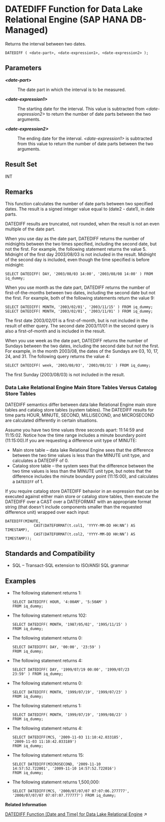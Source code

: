 <!-- loio7bf7fa8d313a453c8bc224f2f29c65b5 -->

# DATEDIFF Function for Data Lake Relational Engine \(SAP HANA DB-Managed\)

Returns the interval between two dates.



```
DATEDIFF ( <date-part>, <date-expression1>, <date-expression2> );
```



<a name="loio7bf7fa8d313a453c8bc224f2f29c65b5__section_hqj_ffm_srb"/>

## Parameters


<dl>
<dt><b>

*<date-part\>*

</b></dt>
<dd>

The date part in which the interval is to be measured.



</dd><dt><b>

*<date-expression1\>*

</b></dt>
<dd>

The starting date for the interval. This value is subtracted from *<date-expression2\>* to return the number of date parts between the two arguments.



</dd><dt><b>

*<date-expression2\>*

</b></dt>
<dd>

The ending date for the interval. *<date-expression1\>* is subtracted from this value to return the number of date parts between the two arguments.



</dd>
</dl>



<a name="loio7bf7fa8d313a453c8bc224f2f29c65b5__section_xxx_ffm_srb"/>

## Result Set

INT



<a name="loio7bf7fa8d313a453c8bc224f2f29c65b5__section_hz3_dhm_srb"/>

## Remarks

This function calculates the number of date parts between two specified dates. The result is a signed integer value equal to \(date2 - date1\), in date parts.

DATEDIFF results are truncated, not rounded, when the result is not an even multiple of the date part.

When you use day as the date part, DATEDIFF returns the number of midnights between the two times specified, including the second date, but not the first. For example, the following statement returns the value 5. Midnight of the first day 2003/08/03 is not included in the result. Midnight of the second day is included, even though the time specified is before midnight:

```
SELECT DATEDIFF( DAY, '2003/08/03 14:00', '2003/08/08 14:00' ) FROM iq_dummy;
```

When you use month as the date part, DATEDIFF returns the number of first-of-the-months between two dates, including the second date but not the first. For example, both of the following statements return the value 9:

```
SELECT DATEDIFF( MONTH, '2003/02/01', '2003/11/15' ) FROM iq_dummy;
SELECT DATEDIFF( MONTH, '2003/02/01', '2003/11/01' ) FROM iq_dummy;
```

The first date 2003/02/01 is a first-of-month, but is not included in the result of either query. The second date 2003/11/01 in the second query is also a first-of-month and is included in the result.

When you use week as the date part, DATEDIFF returns the number of Sundays between the two dates, including the second date but not the first. For example, in the month 2003/08, the dates of the Sundays are 03, 10, 17, 24, and 31. The following query returns the value 4:

```
SELECT DATEDIFF( week, '2003/08/03', '2003/08/31' ) FROM iq_dummy;
```

The first Sunday \(2003/08/03\) is not included in the result.



### Data Lake Relational Engine Main Store Tables Versus Catalog Store Tables

DATEDIFF semantics differ between data lake Relational Engine main store tables and catalog store tables \(system tables\). The DATEDIFF results for time parts HOUR, MINUTE, SECOND, MILLISECOND, and MICROSECOND are calculated differently in certain situations.

Assume you have two time values three seconds apart: 11:14:59 and 11:15:02. Notice how the time range includes a minute boundary point \(11:15:00\).If you are requesting a difference unit type of MINUTE:

-   Main store table – data lake Relational Engine sees that the difference between the two time values is less than the MINUTE unit type, and calculates a DATEDIFF of 0.
-   Catalog store table – the system sees that the difference between the two time values is less than the MINUTE unit type, but notes that the difference includes the minute boundary point \(11:15:00\), and calculates a `DATEDIFF` of 1.

If you require catalog store DATEDIFF behavior in an expression that can be executed against either main store or catalog store tables, then execute the DATEDIFF over a CAST over a DATEFORMAT with an appropriate format string \(that doesn't include components smaller than the requested difference unit\) wrapped over each input:

```
DATEDIFF(MINUTE, 
             CAST(DATEFORMAT(t.col1, 'YYYY-MM-DD HH:NN’) AS TIMESTAMP), 
             CAST(DATEFORMAT(t.col2, 'YYYY-MM-DD HH:NN’) AS TIMESTAMP));
```



<a name="loio7bf7fa8d313a453c8bc224f2f29c65b5__section_rzh_hfm_srb"/>

## Standards and Compatibility

-   SQL – Transact-SQL extension to ISO/ANSI SQL grammar



<a name="loio7bf7fa8d313a453c8bc224f2f29c65b5__section_rdq_hfm_srb"/>

## Examples

-   The following statement returns 1:

    ```
    SELECT DATEDIFF( HOUR, '4:00AM', '5:50AM' )
    FROM iq_dummy;
    ```

-   The following statement returns 102:

    ```
    SELECT DATEDIFF( MONTH, '1987/05/02', '1995/11/15' )
    FROM iq_dummy;
    ```

-   The following statement returns 0:

    ```
    SELECT DATEDIFF( DAY, '00:00', '23:59' ) 
    FROM iq_dummy;
    ```

-   The following statement returns 4:

    ```
    SELECT DATEDIFF( DAY, '1999/07/19 00:00', '1999/07/23
    23:59' ) FROM iq_dummy;
    ```

-   The following statement returns 0:

    ```
    SELECT DATEDIFF( MONTH, '1999/07/19', '1999/07/23' )
    FROM iq_dummy;
    ```

-   The following statement returns 1:

    ```
    SELECT DATEDIFF( MONTH, '1999/07/19', '1999/08/23' )
    FROM iq_dummy;
    ```

-   The following statement returns 4:

    ```
    SELECT DATEDIFF(MCS, '2009-11-03 11:10:42.033185',
    '2009-11-03 11:10:42.033189') 
    FROM iq_dummy;
    ```

-   The following statement returns 15:

    ```
    SELECT DATEDIFF(MICROSECOND, '2009-11-10
    14:57:52.722001', '2009-11-10 14:57:52.722016')
    FROM iq_dummy;
    ```

-   The following statement returns 1,500,000:

    ```
    SELECT DATEDIFF(MCS, '2000/07/07/07 07:07:06.277777',
    '2000/07/07/07 07:07:07.777777') FROM iq_dummy;
    ```


**Related Information**  


[DATEDIFF Function \[Date and Time\] for Data Lake Relational Engine](https://help.sap.com/viewer/19b3964099384f178ad08f2d348232a9/2024_1_QRC/en-US/a545a63784f210158075c22cd6f85d3a.html "Returns the interval between two dates.") :arrow_upper_right:

